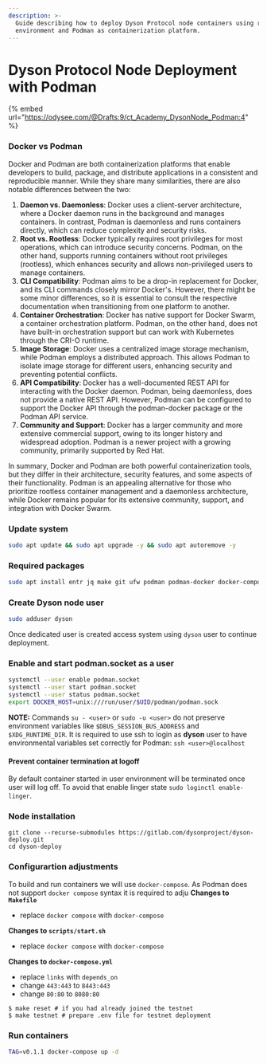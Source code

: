 ```yaml
---
description: >-
  Guide describing how to deploy Dyson Protocol node containers using rootless
  environment and Podman as containerization platform.
---
```


# Dyson Protocol Node Deployment with Podman

{% embed url="https://odysee.com/@Drafts:9/ct_Academy_DysonNode_Podman:4" %}

### Docker vs Podman

Docker and Podman are both containerization platforms that enable developers to build, package, and distribute applications in a consistent and reproducible manner. While they share many similarities, there are also notable differences between the two:

1. **Daemon vs. Daemonless**: Docker uses a client-server architecture, where a Docker daemon runs in the background and manages containers. In contrast, Podman is daemonless and runs containers directly, which can reduce complexity and security risks.
2. **Root vs. Rootless**: Docker typically requires root privileges for most operations, which can introduce security concerns. Podman, on the other hand, supports running containers without root privileges (rootless), which enhances security and allows non-privileged users to manage containers.
3. **CLI Compatibility**: Podman aims to be a drop-in replacement for Docker, and its CLI commands closely mirror Docker's. However, there might be some minor differences, so it is essential to consult the respective documentation when transitioning from one platform to another.
4. **Container Orchestration**: Docker has native support for Docker Swarm, a container orchestration platform. Podman, on the other hand, does not have built-in orchestration support but can work with Kubernetes through the CRI-O runtime.
5. **Image Storage**: Docker uses a centralized image storage mechanism, while Podman employs a distributed approach. This allows Podman to isolate image storage for different users, enhancing security and preventing potential conflicts.
6. **API Compatibility**: Docker has a well-documented REST API for interacting with the Docker daemon. Podman, being daemonless, does not provide a native REST API. However, Podman can be configured to support the Docker API through the podman-docker package or the Podman API service.
7. **Community and Support**: Docker has a larger community and more extensive commercial support, owing to its longer history and widespread adoption. Podman is a newer project with a growing community, primarily supported by Red Hat.

In summary, Docker and Podman are both powerful containerization tools, but they differ in their architecture, security features, and some aspects of their functionality. Podman is an appealing alternative for those who prioritize rootless container management and a daemonless architecture, while Docker remains popular for its extensive community, support, and integration with Docker Swarm.

### Update system

```bash
sudo apt update && sudo apt upgrade -y && sudo apt autoremove -y
```

### Required packages

```bash
sudo apt install entr jq make git ufw podman podman-docker docker-compose
```

### Create Dyson node user

```bash
sudo adduser dyson
```

Once dedicated user is created access system using `dyson` user to continue deployment.

### Enable and start podman.socket as a user

```bash
systemctl --user enable podman.socket
systemctl --user start podman.socket
systemctl --user status podman.socket
export DOCKER_HOST=unix:///run/user/$UID/podman/podman.sock
```

**NOTE:** Commands `su - <user>` or `sudo -u <user>` do not preserve environment variables like `$DBUS_SESSION_BUS_ADDRESS` and `$XDG_RUNTIME_DIR`. It is required to use ssh to login as **dyson** user to have environmental variables set correctly for Podman: `ssh <user>@localhost`

#### Prevent container termination at logoff

By default container started in user environment will be terminated once user will log off. To avoid that enable linger state `sudo loginctl enable-linger`.

### Node installation

```
git clone --recurse-submodules https://gitlab.com/dysonproject/dyson-deploy.git
cd dyson-deploy
```

### Configurartion adjustments

To build and run containers we will use `docker-compose`. As Podman does not support `docker compose` syntax it is required to adju **Changes to `Makefile`**

* replace `docker compose` with `docker-compose`

**Changes to `scripts/start.sh`**

* replace `docker compose` with `docker-compose`

**Changes to `docker-compose.yml`**

* replace `links` with `depends_on`
* change `443:443` to `8443:443`
* change `80:80` to `8080:80`

```
$ make reset # if you had already joined the testnet
$ make testnet # prepare .env file for testnet deployment
```

### Run containers

```bash
TAG=v0.1.1 docker-compose up -d
```
